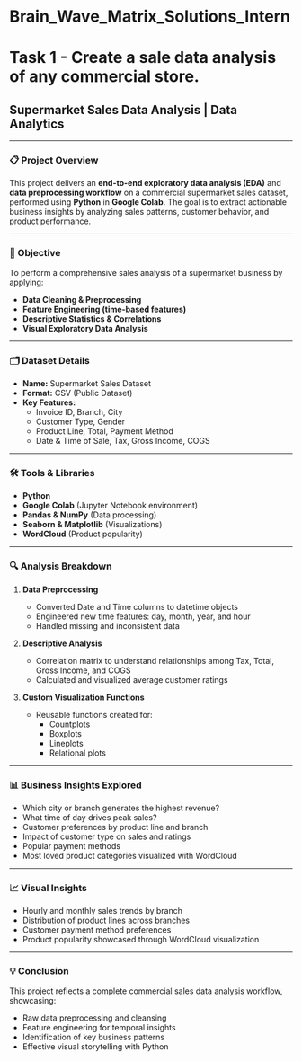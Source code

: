# Brain_Wave_Matrix_Solutions_Intern
# Task 1 - Create a sale data analysis of any commercial store.
## Supermarket Sales Data Analysis | Data Analytics

---

### 📋 Project Overview  
This project delivers an **end-to-end exploratory data analysis (EDA)** and **data preprocessing workflow** on a commercial supermarket sales dataset, performed using **Python** in **Google Colab**. The goal is to extract actionable business insights by analyzing sales patterns, customer behavior, and product performance.

---

### 🎯 Objective  
To perform a comprehensive sales analysis of a supermarket business by applying:

- **Data Cleaning & Preprocessing**  
- **Feature Engineering (time-based features)**  
- **Descriptive Statistics & Correlations**  
- **Visual Exploratory Data Analysis**

---

### 🗂 Dataset Details  
- **Name:** Supermarket Sales Dataset  
- **Format:** CSV (Public Dataset)  
- **Key Features:**  
  - Invoice ID, Branch, City  
  - Customer Type, Gender  
  - Product Line, Total, Payment Method  
  - Date & Time of Sale, Tax, Gross Income, COGS

---

### 🛠 Tools & Libraries  
- **Python**  
- **Google Colab** (Jupyter Notebook environment)  
- **Pandas & NumPy** (Data processing)  
- **Seaborn & Matplotlib** (Visualizations)  
- **WordCloud** (Product popularity)

---

### 🔍 Analysis Breakdown  

1. **Data Preprocessing**  
   - Converted Date and Time columns to datetime objects  
   - Engineered new time features: day, month, year, and hour  
   - Handled missing and inconsistent data  

2. **Descriptive Analysis**  
   - Correlation matrix to understand relationships among Tax, Total, Gross Income, and COGS  
   - Calculated and visualized average customer ratings  

3. **Custom Visualization Functions**  
   - Reusable functions created for:  
     - Countplots  
     - Boxplots  
     - Lineplots  
     - Relational plots  

---

### 📊 Business Insights Explored  

- Which city or branch generates the highest revenue?  
- What time of day drives peak sales?  
- Customer preferences by product line and branch  
- Impact of customer type on sales and ratings  
- Popular payment methods  
- Most loved product categories visualized with WordCloud  

---

### 📈 Visual Insights  

- Hourly and monthly sales trends by branch  
- Distribution of product lines across branches  
- Customer payment method preferences  
- Product popularity showcased through WordCloud visualization  

---

### 💡 Conclusion  
This project reflects a complete commercial sales data analysis workflow, showcasing:

- Raw data preprocessing and cleansing  
- Feature engineering for temporal insights  
- Identification of key business patterns  
- Effective visual storytelling with Python  
